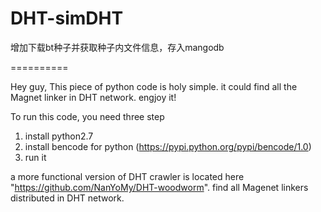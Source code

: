 DHT-simDHT
==========

增加下载bt种子并获取种子内文件信息，存入mangodb




==========

Hey guy, This piece of python code is holy simple. it could find all the Magnet linker in DHT network. engjoy it!

To run this code, you need three step

1. install python2.7
2. install bencode for python  (https://pypi.python.org/pypi/bencode/1.0)
3. run it


a more functional version of DHT crawler is located here "https://github.com/NanYoMy/DHT-woodworm". find all Magenet linkers distributed in  DHT network.

